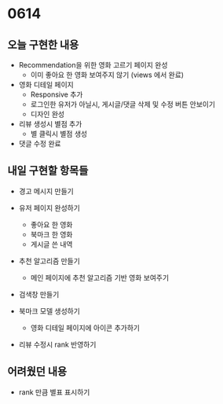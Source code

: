 # 0614

## 오늘 구현한 내용

- Recommendation을 위한 영화 고르기 페이지 완성 
  - 이미 좋아요 한 영화 보여주지 않기 (views 에서 완료)
- 영화 디테일 페이지 
  - Responsive 추가
  - 로그인한 유저가 아닐시, 게시글/댓글 삭제 및 수정 버튼 안보이기 
  - 디자인 완성
- 리뷰 생성시 별점 추가
  - 별 클릭시 별점 생성
- 댓글 수정 완료 





## 내일 구현할 항목들

- 경고 메시지 만들기
- 유저 페이지 완성하기
  - 좋아요 한 영화
  - 북마크 한 영화 
  - 게시글 쓴 내역
- 추천 알고리즘 만들기
  - 메인 페이지에 추천 알고리즘 기반 영화 보여주기 

- 검색창 만들기

- 북마크 모델 생성하기
  - 영화 디테일 페이지에 아이콘 추가하기
- 리뷰 수정시 rank 반영하기 





## 어려웠던 내용

- rank 만큼 별표 표시하기

